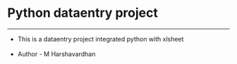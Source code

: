 <h1>Python dataentry project</h1>
<hr>
<ul>
  <li>This is a dataentry project integrated python with xlsheet</li><br>
  <li>Author - M Harshavardhan</li>
  
</ol>

